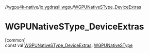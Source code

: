 //[wgpu4k-native](../../index.md)/[io.ygdrasil.wgpu](index.md)/[WGPUNativeSType_DeviceExtras](-w-g-p-u-native-s-type_-device-extras.md)

# WGPUNativeSType_DeviceExtras

[common]\
const val [WGPUNativeSType_DeviceExtras](-w-g-p-u-native-s-type_-device-extras.md): [WGPUNativeSType](-w-g-p-u-native-s-type/index.md)